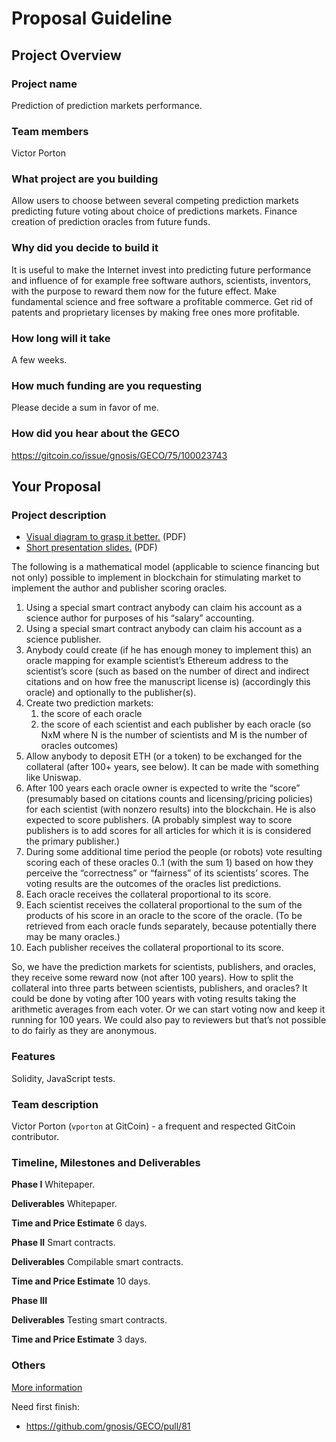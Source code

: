 # Proposal Guideline 

## Project Overview

### Project name
Prediction of prediction markets performance.
### Team members 
Victor Porton
### What project are you building 
Allow users to choose between several competing prediction markets predicting future voting about choice of predictions markets. Finance creation of prediction oracles from future funds.
### Why did you decide to build it 
It is useful to make the Internet invest into predicting future performance and influence of for example free software authors, scientists, inventors, with the purpose to reward them now for the future effect. Make fundamental science and free software a profitable commerce. Get rid of patents and proprietary licenses by making free ones more profitable.
### How long will it take 
A few weeks.
### How much funding are you requesting  
Please decide a sum in favor of me.
### How did you hear about the GECO
https://gitcoin.co/issue/gnosis/GECO/75/100023743

## Your Proposal 
### Project description
* [Visual diagram to grasp it better.](assets/PredictionOfPredictions-diagram.pdf) (PDF)
* [Short presentation slides.](assets/PredictionOfPredictions-slides.pdf) (PDF)

The following is a mathematical model (applicable to science financing but not only) possible to implement in blockchain for stimulating market to implement the author and publisher scoring oracles.

1. Using a special smart contract anybody can claim his account as a science author for purposes of his “salary” accounting.
2. Using a special smart contract anybody can claim his account as a science publisher.
3. Anybody could create (if he has enough money to implement this) an oracle mapping for example scientist’s Ethereum address to the scientist’s score (such as based on the number of direct and indirect citations and on how free the manuscript license is) (accordingly this oracle) and optionally to the publisher(s).
4. Create two prediction markets:
    1. the score of each oracle
    2. the score of each scientist and each publisher by each oracle (so NxM where N is the number of scientists and M is the number of oracles outcomes)
5. Allow anybody to deposit ETH (or a token) to be exchanged for the collateral (after 100+ years, see below). It can be made with something like Uniswap.
6. After 100 years each oracle owner is expected to write the “score” (presumably based on citations counts and licensing/pricing policies) for each scientist (with nonzero results) into the blockchain. He is also expected to score publishers. (A probably simplest way to score publishers is to add scores for all articles for which it is is considered the primary publisher.)
7. During some additional time period the people (or robots) vote resulting scoring each of these oracles 0..1 (with the sum 1) based on how they perceive the “correctness” or “fairness” of its scientists’ scores. The voting results are the outcomes of the oracles list predictions.
8. Each oracle receives the collateral proportional to its score.
9. Each scientist receives the collateral proportional to the sum of the products of his score in an oracle to the score of the oracle. (To be retrieved from each oracle funds separately, because potentially there may be many oracles.)
10. Each publisher receives the collateral proportional to its score.

So, we have the prediction markets for scientists, publishers, and oracles, they receive some reward now (not after 100 years).
How to split the collateral into three parts between scientists, publishers, and oracles? It could be done by voting after 100 years with voting results taking the arithmetic averages from each voter. Or we can start voting now and keep it running for 100 years.
We could also pay to reviewers but that’s not possible to do fairly as they are anonymous.
### Features
Solidity, JavaScript tests.
### Team description
Victor Porton (`vporton` at GitCoin) - a frequent and respected GitCoin contributor.
### Timeline, Milestones and Deliverables

**Phase I**
Whitepaper.

**Deliverables**
Whitepaper.

**Time and Price Estimate**
6 days.

**Phase II**
Smart contracts.

**Deliverables**
Compilable smart contracts.

**Time and Price Estimate**
10 days.

**Phase III**

**Deliverables**
Testing smart contracts.

**Time and Price Estimate**
3 days.

### Others
[More information](https://reward.portonvictor.org/predict-prediction-markets-or-hire-google-to-account-salaries-for-scientists-and-free-software-developers/)

Need first finish:
* https://github.com/gnosis/GECO/pull/81